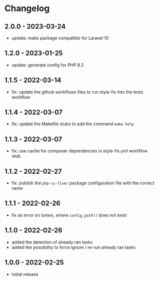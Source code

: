# Changelog

<!-- Prefixes: "fix: ..." ; "new: ..." ; "update: ..." -->

## 2.0.0 - 2023-03-24

- update: make package compatible for Laravel 10

## 1.2.0 - 2023-01-25

- update: generate config for PHP 8.2

## 1.1.5 - 2022-03-14

- fix: update the github workflows files to run style-fix into the tests workflow 

## 1.1.4 - 2022-03-07

- fix: update the Makefile stubs to add the command `make help`

## 1.1.3 - 2022-03-07

- fix: use cache for composer dependencies in style-fix.yml workflow stub

## 1.1.2 - 2022-02-27

- fix: publish the `php-cs-fixer` package configuration file with the correct name

## 1.1.1 - 2022-02-26

- fix an error on lumen, where `config_path()` does not exist

## 1.1.0 - 2022-02-26

- added the detection of already ran tasks
- added the possibility to force ignore / re-run already ran tasks

## 1.0.0 - 2022-02-25

- initial release
